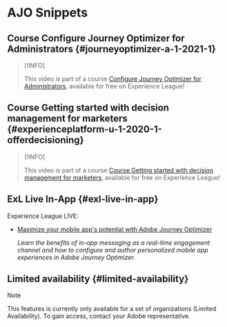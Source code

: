 # AJO Snippets

## Course Configure Journey Optimizer for Administrators {#journeyoptimizer-a-1-2021-1}

>[!INFO]
>
> This video is part of a course [Configure Journey Optimizer for Administrators](https://experienceleague.adobe.com/docs/courses/using/journeyoptimizer-a-1-2021-1.html), available for free on Experience League!

## Course Getting started with decision management for marketers {#experienceplatform-u-1-2020-1-offerdecisioning}

>[!INFO]
>
> This video is part of a course [Course Getting started with decision management for marketers](https://experienceleague.adobe.com/docs/courses/using/experienceplatform-u-1-2020-1-offerdecisioning.html?lang=en), available for free on Experience League!

## ExL Live In-App {#exl-live-in-app}

Experience League LIVE: 

* [Maximize your mobile app's potential with Adobe Journey Optimizer](https://experienceleague.adobe.com/docs/events/experience-league-live-recordings/episodes/exl-live-episode-5-24-23.html?lang=en)

    *Learn the benefits of in-app messaging as a real-time engagement channel and how to configure and author personalized mobile app experiences in Adobe Journey Optimizer.*

## Limited availability {#limited-availability}

>[!Note]
>
>This features is currently only available for a set of organizations (Limited Availability). To gain access, contact your Adobe representative.


